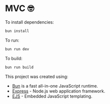 # MVC 🤓

To install dependencies:

```bash
bun install
```

To run:

```bash
bun run dev
```

To build:

```bash
bun run build
```

This project was created using:

-   [Bun](https://bun.sh) is a fast all-in-one JavaScript runtime.
-   [Express](https://expressjs.com/) - Node.js web application framework.
-   [EJS](https://ejs.co/) - Embedded JavaScript templating.
